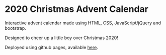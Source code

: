 # 2020 Christmas Advent Calendar

Interactive advent calendar made using HTML, CSS, JavaScript/jQuery and bootstrap.

Designed to cheer up a little boy over Christmas 2020!

Deployed using github pages, available [here](https://mvmolloy.github.io/adventcalender/).
